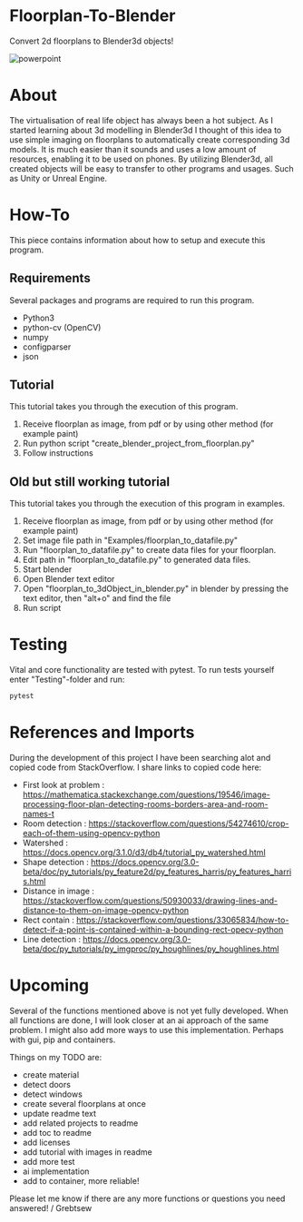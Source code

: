 # Floorplan-To-Blender
Convert 2d floorplans to Blender3d objects!

![powerpoint](Docs/powerpoint.gif)

# About
The virtualisation of real life object has always been a hot subject. As I started
learning about 3d modelling in Blender3d I thought of this idea to use simple
imaging on floorplans to automatically create corresponding 3d models. It is much easier than it
sounds and uses a low amount of resources, enabling it to be used on phones.
 By utilizing Blender3d, all created objects will be easy to transfer
  to other programs and usages. Such as Unity or Unreal Engine.

# How-To
This piece contains information about how to setup and execute this program.

## Requirements
Several packages and programs are required to run this program.

* Python3
* python-cv (OpenCV)
* numpy
* configparser
* json

## Tutorial
This tutorial takes you through the execution of this program.

1. Receive floorplan as image, from pdf or by using other method (for example paint)
2. Run python script "create_blender_project_from_floorplan.py"
3. Follow instructions

## Old but still working tutorial
This tutorial takes you through the execution of this program in examples.

1. Receive floorplan as image, from pdf or by using other method (for example paint)
2. Set image file path in "Examples/floorplan_to_datafile.py"
3. Run "floorplan_to_datafile.py" to create data files for your floorplan.
4. Edit path in "floorplan_to_datafile.py" to generated data files.
5. Start blender
6. Open Blender text editor
7. Open "floorplan_to_3dObject_in_blender.py" in blender by pressing the text editor, then "alt+o" and find the file
8. Run script

# Testing
Vital and core functionality are tested with pytest. To run tests yourself enter "Testing"-folder and run:
```cmd
pytest
```

# References and Imports
During the development of this project I have been searching alot and copied code from StackOverflow.
I share links to copied code here:

* First look at problem : https://mathematica.stackexchange.com/questions/19546/image-processing-floor-plan-detecting-rooms-borders-area-and-room-names-t
* Room detection : https://stackoverflow.com/questions/54274610/crop-each-of-them-using-opencv-python
* Watershed : https://docs.opencv.org/3.1.0/d3/db4/tutorial_py_watershed.html
* Shape detection : https://docs.opencv.org/3.0-beta/doc/py_tutorials/py_feature2d/py_features_harris/py_features_harris.html
* Distance in image : https://stackoverflow.com/questions/50930033/drawing-lines-and-distance-to-them-on-image-opencv-python
* Rect contain : https://stackoverflow.com/questions/33065834/how-to-detect-if-a-point-is-contained-within-a-bounding-rect-opecv-python
* Line detection : https://docs.opencv.org/3.0-beta/doc/py_tutorials/py_imgproc/py_houghlines/py_houghlines.html

# Upcoming
Several of the functions mentioned above is not yet fully developed.
When all functions are done, I will look closer at an ai approach of the same problem.
I might also add more ways to use this implementation. Perhaps with gui, pip and containers.

Things on my TODO are:
* create material
* detect doors
* detect windows
* create several floorplans at once
* update readme text
* add related projects to readme
* add toc to readme
* add licenses
* add tutorial with images in readme
* add more test
* ai implementation
* add to container, more reliable!

Please let me know if there are any more functions or questions you need answered!
/ Grebtsew
